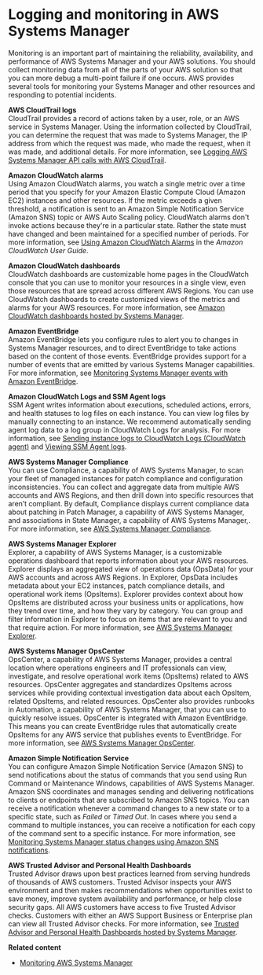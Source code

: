 # Logging and monitoring in AWS Systems Manager<a name="logging-and-monitoring"></a>

Monitoring is an important part of maintaining the reliability, availability, and performance of AWS Systems Manager and your AWS solutions\. You should collect monitoring data from all of the parts of your AWS solution so that you can more debug a multi\-point failure if one occurs\. AWS provides several tools for monitoring your Systems Manager and other resources and responding to potential incidents\.

**AWS CloudTrail logs**  
CloudTrail provides a record of actions taken by a user, role, or an AWS service in Systems Manager\. Using the information collected by CloudTrail, you can determine the request that was made to Systems Manager, the IP address from which the request was made, who made the request, when it was made, and additional details\. For more information, see [Logging AWS Systems Manager API calls with AWS CloudTrail](monitoring-cloudtrail-logs.md)\.

**Amazon CloudWatch alarms**  
Using Amazon CloudWatch alarms, you watch a single metric over a time period that you specify for your Amazon Elastic Compute Cloud \(Amazon EC2\) instances and other resources\. If the metric exceeds a given threshold, a notification is sent to an Amazon Simple Notification Service \(Amazon SNS\) topic or AWS Auto Scaling policy\. CloudWatch alarms don't invoke actions because they're in a particular state\. Rather the state must have changed and been maintained for a specified number of periods\. For more information, see [Using Amazon CloudWatch Alarms](https://docs.aws.amazon.com/AmazonCloudWatch/latest/monitoring/AlarmThatSendsEmail.html) in the *Amazon CloudWatch User Guide*\.

**Amazon CloudWatch dashboards**  
CloudWatch dashboards are customizable home pages in the CloudWatch console that you can use to monitor your resources in a single view, even those resources that are spread across different AWS Regions\. You can use CloudWatch dashboards to create customized views of the metrics and alarms for your AWS resources\. For more information, see [Amazon CloudWatch dashboards hosted by Systems Manager](systems-manager-cloudwatch-dashboards.md)\.

**Amazon EventBridge**  
Amazon EventBridge lets you configure rules to alert you to changes in Systems Manager resources, and to direct EventBridge to take actions based on the content of those events\. EventBridge provides support for a number of events that are emitted by various Systems Manager capabilities\. For more information, see [Monitoring Systems Manager events with Amazon EventBridge](monitoring-eventbridge-events.md)\.

**Amazon CloudWatch Logs and SSM Agent logs**  
SSM Agent writes information about executions, scheduled actions, errors, and health statuses to log files on each instance\. You can view log files by manually connecting to an instance\. We recommend automatically sending agent log data to a log group in CloudWatch Logs for analysis\. For more information, see [Sending instance logs to CloudWatch Logs \(CloudWatch agent\)](monitoring-cloudwatch-agent.md) and [Viewing SSM Agent logs](sysman-agent-logs.md)\.

**AWS Systems Manager Compliance**  
You can use Compliance, a capability of AWS Systems Manager, to scan your fleet of managed instances for patch compliance and configuration inconsistencies\. You can collect and aggregate data from multiple AWS accounts and AWS Regions, and then drill down into specific resources that aren’t compliant\. By default, Compliance displays current compliance data about patching in Patch Manager, a capability of AWS Systems Manager, and associations in State Manager, a capability of AWS Systems Manager,\. For more information, see [AWS Systems Manager Compliance](systems-manager-compliance.md)\.

**AWS Systems Manager Explorer**  
Explorer, a capability of AWS Systems Manager, is a customizable operations dashboard that reports information about your AWS resources\. Explorer displays an aggregated view of operations data \(OpsData\) for your AWS accounts and across AWS Regions\. In Explorer, OpsData includes metadata about your EC2 instances, patch compliance details, and operational work items \(OpsItems\)\. Explorer provides context about how OpsItems are distributed across your business units or applications, how they trend over time, and how they vary by category\. You can group and filter information in Explorer to focus on items that are relevant to you and that require action\. For more information, see [AWS Systems Manager Explorer](Explorer.md)\.

**AWS Systems Manager OpsCenter**  
OpsCenter, a capability of AWS Systems Manager, provides a central location where operations engineers and IT professionals can view, investigate, and resolve operational work items \(OpsItems\) related to AWS resources\. OpsCenter aggregates and standardizes OpsItems across services while providing contextual investigation data about each OpsItem, related OpsItems, and related resources\. OpsCenter also provides runbooks in Automation, a capability of AWS Systems Manager, that you can use to quickly resolve issues\. OpsCenter is integrated with Amazon EventBridge\. This means you can create EventBridge rules that automatically create OpsItems for any AWS service that publishes events to EventBridge\. For more information, see [AWS Systems Manager OpsCenter](OpsCenter.md)\.

**Amazon Simple Notification Service**  
You can configure Amazon Simple Notification Service \(Amazon SNS\) to send notifications about the status of commands that you send using Run Command or Maintenance Windows, capabilities of AWS Systems Manager\. Amazon SNS coordinates and manages sending and delivering notifications to clients or endpoints that are subscribed to Amazon SNS topics\. You can receive a notification whenever a command changes to a new state or to a specific state, such as *Failed* or *Timed Out*\. In cases where you send a command to multiple instances, you can receive a notification for each copy of the command sent to a specific instance\. For more information, see [Monitoring Systems Manager status changes using Amazon SNS notifications](monitoring-sns-notifications.md)\.

**AWS Trusted Advisor and Personal Health Dashboards**  
Trusted Advisor draws upon best practices learned from serving hundreds of thousands of AWS customers\. Trusted Advisor inspects your AWS environment and then makes recommendations when opportunities exist to save money, improve system availability and performance, or help close security gaps\. All AWS customers have access to five Trusted Advisor checks\. Customers with either an AWS Support Business or Enterprise plan can view all Trusted Advisor checks\. For more information, see [Trusted Advisor and Personal Health Dashboards hosted by Systems Manager](systems-manager-trusted-advisor-and-phd.md)\.  

**Related content**
+ [Monitoring AWS Systems Manager](monitoring.md)